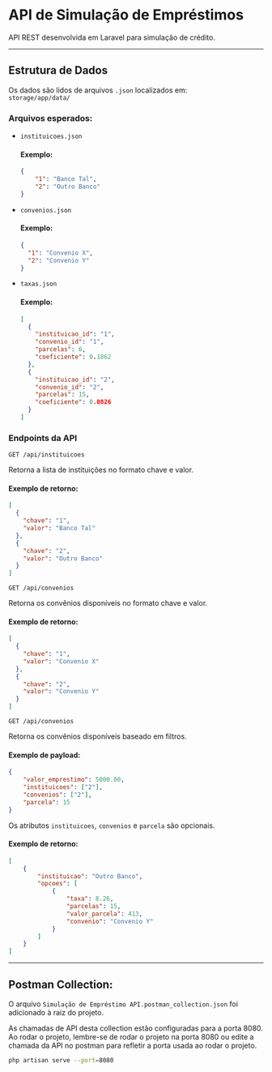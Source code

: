 #  API de Simulação de Empréstimos

API REST desenvolvida em Laravel para simulação de crédito. 

---

## Estrutura de Dados

Os dados são lidos de arquivos `.json` localizados em:  
`storage/app/data/`

### Arquivos esperados:

- `instituicoes.json`
    #### Exemplo:
    ```json
    {
        "1": "Banco Tal",
        "2": "Outro Banco"
    }
    ```
- `convenios.json`
    #### Exemplo:
    ```json
    {
      "1": "Convenio X",
      "2": "Convenio Y"
    }
    ```
- `taxas.json`
    #### Exemplo:
    ```json
    [
      {
        "instituicao_id": "1",
        "convenio_id": "1",
        "parcelas": 6,
        "coeficiente": 0.1862
      },
      {
        "instituicao_id": "2",
        "convenio_id": "2",
        "parcelas": 15,
        "coeficiente": 0.0826
      }
    ]
    
    ```

### Endpoints da API

`GET /api/instituicoes`

Retorna a lista de instituições no formato chave e valor.
#### Exemplo de retorno:
```json
[
  {
    "chave": "1",
    "valor": "Banco Tal"
  },
  {
    "chave": "2",
    "valor": "Outro Banco"
  }
]
```


`GET /api/convenios`

Retorna os convênios disponíveis no formato chave e valor.

#### Exemplo de retorno:
```json
[
  {
    "chave": "1",
    "valor": "Convenio X"
  },
  {
    "chave": "2",
    "valor": "Convenio Y"
  }
]
```

`GET /api/convenios`

Retorna os convênios disponíveis baseado em filtros.

#### Exemplo de payload:
```json
{
    "valor_emprestimo": 5000.00,
    "instituicoes": ["2"],
    "convenios": ["2"],
    "parcela": 15
}
```
Os atributos `instituicoes`, `convenios` e `parcela` são opcionais.

#### Exemplo de retorno:
```json
[
    {
        "instituicao": "Outro Banco",
        "opcoes": [
            {
                "taxa": 8.26,
                "parcelas": 15,
                "valor_parcela": 413,
                "convenio": "Convenio Y"
            }
        ]
    }
]
```

---

## Postman Collection:

O arquivo `Simulação de Empréstimo API.postman_collection.json` foi adicionado à raiz do projeto.

As chamadas de API desta collection estão configuradas para a porta 8080. Ao rodar o projeto, lembre-se de rodar o projeto na porta 8080 ou edite a chamada da API no postman para refletir a porta usada ao rodar o projeto.

```bash
php artisan serve --port=8080
```

